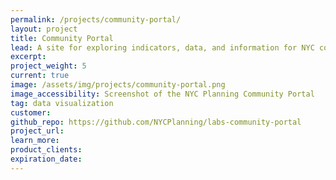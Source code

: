 ```yaml
---
permalink: /projects/community-portal/
layout: project
title: Community Portal
lead: A site for exploring indicators, data, and information for NYC community districts
excerpt:
project_weight: 5
current: true
image: /assets/img/projects/community-portal.png
image_accessibility: Screenshot of the NYC Planning Community Portal
tag: data visualization
customer:
github_repo: https://github.com/NYCPlanning/labs-community-portal
project_url:
learn_more:
product_clients:
expiration_date:
---
```

